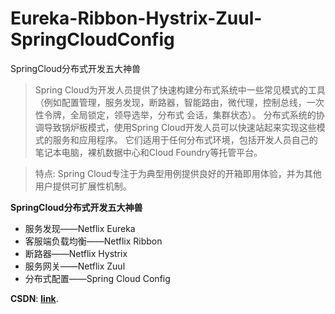 # Eureka-Ribbon-Hystrix-Zuul-SpringCloudConfig
SpringCloud分布式开发五大神兽

> Spring Cloud为开发人员提供了快速构建分布式系统中一些常见模式的工具（例如配置管理，服务发现，断路器，智能路由，微代理，控制总线，一次性令牌，全局锁定，领导选举，分布式 会话，集群状态）。 分布式系统的协调导致锅炉板模式，使用Spring Cloud开发人员可以快速站起来实现这些模式的服务和应用程序。 它们适用于任何分布式环境，包括开发人员自己的笔记本电脑，裸机数据中心和Cloud Foundry等托管平台。

> 特点:
> Spring Cloud专注于为典型用例提供良好的开箱即用体验，并为其他用户提供可扩展性机制。
> 
**SpringCloud分布式开发五大神兽**
- 服务发现——Netflix Eureka
- 客服端负载均衡——Netflix Ribbon
- 断路器——Netflix Hystrix
- 服务网关——Netflix Zuul
- 分布式配置——Spring Cloud Config

**CSDN**: [**link**](https://blog.csdn.net/weixin_39792935/article/details/84778560).
